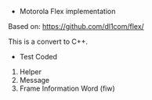 * Motorola Flex implementation

Based on: https://github.com/dl1com/flex/

This is a convert to C++.

* Test Coded

1. Helper
2. Message
3. Frame Information Word (fiw)
